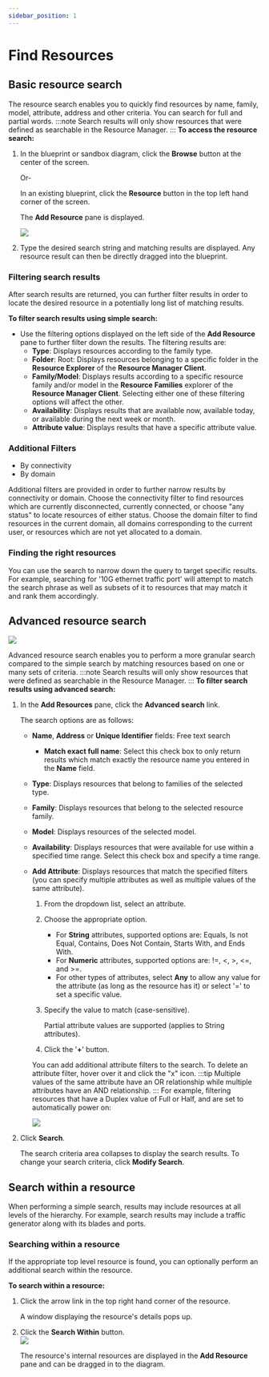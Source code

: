 ```yaml
---
sidebar_position: 1
---
```


# Find Resources

## Basic resource search

The resource search enables you to quickly find resources by name, family, model, attribute, address and other criteria. You can search for full and partial words.
:::note
Search results will only show resources that were defined as searchable in the Resource Manager.
:::
**To access the resource search:**

1. In the blueprint or sandbox diagram, click the **Browse** button at the center of the screen.
    
    Or-
    
    In an existing blueprint, click the **Resource** button in the top left hand corner of the screen.
    
    The **Add Resource** pane is displayed.
    
    ![](/Images/CloudShell-Portal/Lab-Management/Working-with-Resources/AbstractSearchPane1New.png)
    
2. Type the desired search string and matching results are displayed. Any resource result can then be directly dragged into the blueprint.

### Filtering search results

After search results are returned, you can further filter results in order to locate the desired resource in a potentially long list of matching results.

**To filter search results using simple search:**

- Use the filtering options displayed on the left side of the **Add Resource** pane to further filter down the results. The filtering results are:
    - **Type**: Displays resources according to the family type.
    - **Folder**: Root: Displays resources belonging to a specific folder in the **Resource Explorer** of the **Resource Manager Client**.
    - **Family/Model**: Displays results according to a specific resource family and/or model in the **Resource Families** explorer of the **Resource Manager Client**. Selecting either one of these filtering options will affect the other.
    - **Availability**: Displays results that are available now, available today, or available during the next week or month.
    - **Attribute value**: Displays results that have a specific attribute value.

### Additional Filters

- By connectivity
- By domain

Additional filters are provided in order to further narrow results by connectivity or domain. Choose the connectivity filter to find resources which are currently disconnected, currently connected, or choose "any status" to locate resources of either status. Choose the domain filter to find resources in the current domain, all domains corresponding to the current user, or resources which are not yet allocated to a domain.

### Finding the right resources

You can use the search to narrow down the query to target specific results. For example, searching for '10G ethernet traffic port' will attempt to match the search phrase as well as subsets of it to resources that may match it and rank them accordingly.

## Advanced resource search

![](/Images/CloudShell-Portal/Lab-Management/Working-with-Resources/WorkingWithResources1_New.png)

Advanced resource search enables you to perform a more granular search compared to the simple search by matching resources based on one or many sets of criteria.
:::note
Search results will only show resources that were defined as searchable in the Resource Manager.
:::
**To filter search results using advanced search:**

1. In the **Add Resources** pane, click the **Advanced search** link.
    
    The search options are as follows:
    
    - **Name**, **Address** or **Unique Identifier** fields: Free text search
        - **Match exact full name**: Select this check box to only return results which match exactly the resource name you entered in the **Name** field.
    - **Type**: Displays resources that belong to families of the selected type.
    - **Family**: Displays resources that belong to the selected resource family.
    - **Model**: Displays resources of the selected model.
    - **Availability**: Displays resources that were available for use within a specified time range. Select this check box and specify a time range.
    - **Add Attribute**: Displays resources that match the specified filters (you can specify multiple attributes as well as multiple values of the same attribute).
        
        1. From the dropdown list, select an attribute.
        2. Choose the appropriate option.
            
            - For **String** attributes, supported options are: Equals, Is not Equal, Contains, Does Not Contain, Starts With, and Ends With.
            - For **Numeric** attributes, supported options are: !=, \<, \>, \<=, and \>=.
            - For other types of attributes, select **Any** to allow any value for the attribute (as long as the resource has it) or select '=' to set a specific value.
        3. Specify the value to match (case-sensitive).
            
            Partial attribute values are supported (applies to String attributes).
            
        4. Click the '**+**' button.
        
        You can add additional attribute filters to the search. To delete an attribute filter, hover over it and click the "x" icon.
        :::tip
        Multiple values of the same attribute have an OR relationship while multiple attributes have an AND relationship.
        :::
        For example, filtering resources that have a Duplex value of Full or Half, and are set to automatically power on:
        
        ![](/Images/CloudShell-Portal/Lab-Management/Working-with-Resources/MultipleAttributeSearch.png)
        
2. Click **Search**.
    
    The search criteria area collapses to display the search results. To change your search criteria, click **Modify Search**.
    

## Search within a resource

When performing a simple search, results may include resources at all levels of the hierarchy. For example, search results may include a traffic generator along with its blades and ports.

### Searching within a resource

If the appropriate top level resource is found, you can optionally perform an additional search within the resource.

**To search within a resource:**

1. Click the arrow link in the top right hand corner of the resource.
    
    A window displaying the resource's details pops up.
    
2. Click the **Search Within** button.  
    ![](/Images/CloudShell-Portal/Lab-Management/Working-with-Resources/WorkingWithResources2_New.png)
    
    The resource's internal resources are displayed in the **Add Resource** pane and can be dragged in to the diagram.